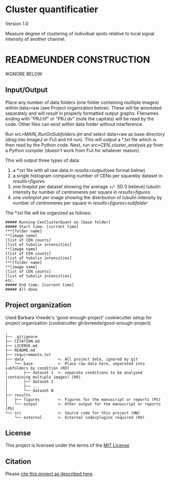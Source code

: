 # Cluster quantificatier

Version 1.0

Measure degree of clustering of individual spots relative to local signal intensity of another channel.

# READMEUNDER CONSTRUCTION
 
#IGNORE BELOW

## Input/Output

Place any number of data folders (one folder containing multiple images) within data>raw (see Project organization below). These will be annotated separately and will result in properly formatted output graphs.
Filenames ending with "PRJ.tif" or "PRJ.dv" (note the capitals) will be read by the code. Other files can exist within data folder without interference.

Run *src>MAIN_RunOnSubfolders.ijm* and select data>raw as base directory (drag into ImageJ or FiJi and hit run). This will output a \*.txt file which is then read by the Python code.
Next, run *src>CEN_cluster_analysis.py* from a Python compiler (doesn't work from FiJi for whatever reason).

This will output three types of data:
1) a \*.txt file with all raw data in *results>output*(see format below)
2) a single histogram comparing number of CENs per squareby dataset in *results>figures*
3) one lineplot per dataset showing the average +/- SD (I believe) tubulin intensity by number of centromeres per square in *results>figures*
4) one violinplot per image showing the distribution of tubulin intensity by number of centromeres per square in *results>figures>subfolder*

The \*.txt file will be organized as follows:
```
##### Running CenClusterQuant on [base folder]
##### Start time: [current time]
***[folder name]
**[image name]
[list of CEN counts]
[list of tubulin intensities]
**[image name]
[list of CEN counts]
[list of tubulin intensities]
***[folder name]
**[image name]
[list of CEN counts]
[list of tubulin intensities]
etc.
##### End time: [current time]
##### All done
```


## Project organization

Used Barbara Vreede's 'good-enough-project' cookiecutter setup for project organization (cookiecutter gh:bvreede/good-enough-project)

```
.
├── .gitignore
├── CITATION.md
├── LICENSE.md
├── README.md
├── requirements.txt
├── data               <- All project data, ignored by git
│   └── base           <- Place raw data here, separated into subfolders by condition (RO)
│       ├── dataset 1  <- separate conditions to be analyzed (containing multiple images) (RO) 
│       ├── dataset 2   
│       ├── ...         
│       └── dataset N   
├── results
│   ├── figures        <- Figures for the manuscript or reports (PG)
│   └── output         <- Other output for the manuscript or reports (PG)
└── src                <- Source code for this project (HW)
    └── external       <- External code/plugins required (RO)
```


## License

This project is licensed under the terms of the [MIT License](/LICENSE.md)

## Citation

Please [cite this project as described here](/CITATION.md).
